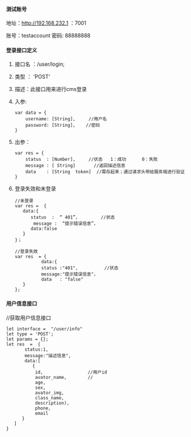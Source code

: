 #### 测试账号

地址：http://192.168.232.1  ：7001

账号：testaccount  密码: 88888888

#### 登录接口定义

1. 接口名 ：/user/login;

1. 类型 ：  'POST'

2. 描述：此接口用来进行cms登录

3. 入参: 

   ```
   var data = {
       username: [String],     //用户名
       password: [String],    //密码
   }
   ```
   
4. 出参：  

   ```
   var res = {
       status  : [Number],     //状态   1：成功      0：失败
       message : [ String]       //返回描述信息
       data    : [String  token]  //需存起来；通过请求头带给服务端进行验证
   }
   ```
   
5. 登录失效和未登录

   ```
   //未登录
   var res =  {
      data:{
         status  :  “ 401”，        //状态
    	  message :  “提示错误信息”，
         data:false
      }
   }；
   
   //登录失效
   var res  = {
             data:{
             status :"401",          //状态
             message:"提示错误信息"，
             data   : "false"
      }
   };
   ```
   

#### 用户信息接口

//获取用户信息接口

    let interface =  "/user/info"
    let type = 'POST';
    let params = {};
    let res  =  {
           status:1,
           message:"描述信息",
           data:[
              {
               id,                 //用户id
               avator_name,        //
    	       age,                 
    		   sex,
    		   avator_img,
    		   class_name,
    		   description),
    		   phone,
    		   email		
    	  } 
       ]
    }

